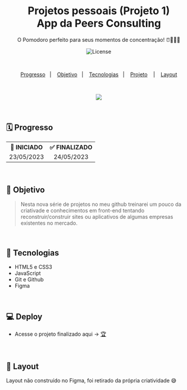 <h1 align="center">Projetos pessoais (Projeto 1)<br/>App da Peers Consulting</h1>

<p align="center">
O Pomodoro perfeito para seus momentos de concentração! ⏰🧘🏽‍♂️
</p>

<p align="center">
  <img alt="License" src="https://img.shields.io/static/v1?label=license&message=MIT&color=49AA26&labelColor=000000">
</p>

</br>

<p align="center">
  <a href="#-Progresso">Progresso</a>&nbsp;&nbsp;&nbsp;|&nbsp;&nbsp;&nbsp;
  <a href="#-Objetivo">Objetivo</a>&nbsp;&nbsp;&nbsp;|&nbsp;&nbsp;&nbsp;
  <a href="#-Tecnologias">Tecnologias</a>&nbsp;&nbsp;&nbsp;|&nbsp;&nbsp;&nbsp;
  <a href="#-Projeto">Projeto</a>
  &nbsp;&nbsp;&nbsp;|&nbsp;&nbsp;&nbsp;
  <a href="#-Layout">Layout</a>
</p>

</br>

<p align = "center">
<img src="https://i.imgur.com/Ey1sTmk.png"/>
</p>

<br>

## 🗓️ Progresso

<div align="center">
  <table>
    <tr align="center">
      <th>🚩 INICIADO</th>
      <th>✅ FINALIZADO</th>
    </tr>
    <tr align="center">
      <td>23/05/2023</td>
      <td>24/05/2023</td>
    </tr>
  </table>
</div>

<br>

## 🎯 Objetivo

> Nesta nova série de projetos no meu github treinarei um pouco da criativade e conhecimentos em front-end tentando reconstruir/construir sites ou aplicativos de algumas empresas existentes no mercado.

<br>

## 🚀 Tecnologias

- HTML5 e CSS3
- JavaScript
- Git e Github
- Figma

<br>

## 💻 Deploy

<p align="justify">

</p>

- Acesse o projeto finalizado aqui -> [🏆](https://pedro-suassuna.github.io/LoginPage_PeersConsulting)

<br>

## 🔖 Layout

Layout não construído no Figma, foi retirado da própria criatividade 😅
